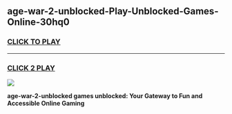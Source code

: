 
## age-war-2-unblocked-Play-Unblocked-Games-Online-30hq0
<h3>
<a href="https://premium76.site?title=age-war-2-unblocked&ref=25A">CLICK TO PLAY</a></h3>
<hr>

<h3>
<a href="https://premium76.site?title=age-war-2-unblocked&ref=25A">CLICK 2 PLAY</a>
  
</h3>

<a href="https://premium76.site?title=age-war-2-unblocked&ref=25A"><img src="https://clearcache.store/games.png"></a>


**age-war-2-unblocked games unblocked: Your Gateway to Fun and Accessible Online Gaming**
